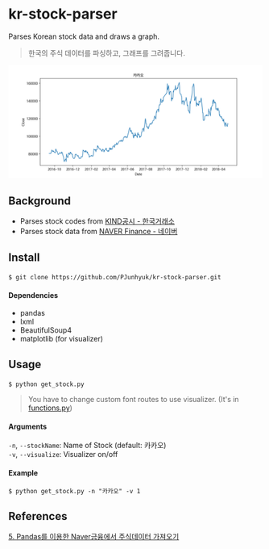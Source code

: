 # kr-stock-parser

Parses Korean stock data and draws a graph.  
> 한국의 주식 데이터를 파싱하고, 그래프를 그려줍니다.  

<img src="/samples/kakao.png" width="600">  

## Background

- Parses stock codes from [KIND공시 - 한국거래소](http://kind.krx.co.kr/)  
- Parses stock data from [NAVER Finance - 네이버](http://finance.naver.com)  

## Install  
`$ git clone https://github.com/PJunhyuk/kr-stock-parser.git`

#### Dependencies

- pandas  
- lxml  
- BeautifulSoup4  
- matplotlib (for visualizer)

## Usage  
`$ python get_stock.py`

> You have to change custom font routes to use visualizer. (It's in [functions.py](https://github.com/PJunhyuk/kr-stock-parser/blob/master/functions.py))  

#### Arguments

`-n`, `--stockName`: Name of Stock (default: 카카오)  
`-v`, `--visualize`: Visualizer on/off  

#### Example

`$ python get_stock.py -n "카카오" -v 1`

## References

[5. Pandas를 이용한 Naver금융에서 주식데이터 가져오기](http://excelsior-cjh.tistory.com/109)  
